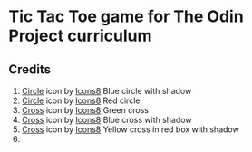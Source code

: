 # Tic Tac Toe game for The Odin Project curriculum

## Credits

1. <a target="_blank" href="https://icons8.com/icon/pqdu3v0h2ilE/circle">Circle</a> icon by <a target="_blank" href="https://icons8.com">Icons8</a> Blue circle with shadow
2. <a target="_blank" href="https://icons8.com/icon/0IQZQ1dRTUJD/hollow-red-circle">Circle</a> icon by <a target="_blank" href="https://icons8.com">Icons8</a> Red circle
3. <a target="_blank" href="https://icons8.com/icon/-ymAXN8gSjYa/multiply">Cross</a> icon by <a target="_blank" href="https://icons8.com">Icons8</a> Green cross
4. <a target="_blank" href="https://icons8.com/icon/KAJtDlcK42LW/multiply">Cross</a> icon by <a target="_blank" href="https://icons8.com">Icons8</a> Blue cross with shadow
5. <a target="_blank" href="https://icons8.com/icon/JBdPHdFxWGru/close-window">Cross</a> icon by <a target="_blank" href="https://icons8.com">Icons8</a> Yellow cross in red box with shadow
6. 